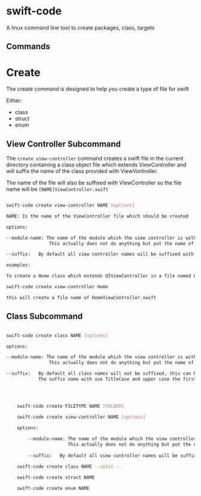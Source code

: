 # swift-code
A linux command line tool to create packages, class, targets

## Commands

# Create

The create command is designed to help you create a type of file for swift

Either: 

* class
* struct
* enum


## View Controller Subcommand

The `create view-controller` command creates a swift file in the current directory
containing a class object file which extends ViewController and will suffix the name of the 
class provided with ViewVontroller.

The name of the file will also be suffixed with ViewController so the file name will be
`[NAME]ViewController.swift`

```bash

swift-code create view-controller NAME [options]

NAME: Is the name of the ViewController file which should be created

options:

--module-name: The name of the module which the view controller is within
                This actually does not do anything but put the name of the model under the filename in the comments of the file

--suffix:   By default all view controller names will be suffixed with ViewController, this can be override here

examples:

To create a Home class which extends UIViewController in a file named HomeViewController.swift the following command is required:

swift-code create view-controller Home

this will create a file name of HomeViewController.swift

```
## Class Subcommand

```bash

swift-code create class NAME [options]

options:

--module-name: The name of the module which the view controller is within
                This actually does not do anything but put the name of the model under the filename in the comments of the file

--suffix:   By default all class names will not be suffixed, this can be override here by providing the suffix name
            The suffix name with use TitleCase and upper case the first letter of the suffix name

        

```

```bash

    swift-code create FILETYPE NAME [FOLDER]

    swift-code create view-controller NAME [options]

    options:
    
        --module-name: The name of the module which the view controller is within
                       This actually does not do anything but put the name of the model under the filename in the comments of the file
    
        --suffix:   By default all view controller names will be suffixed with ViewController, this can be override here

    swift-code create class NAME --uikit --

    swift-code create struct NAME

    swift-code create enum NAME

```